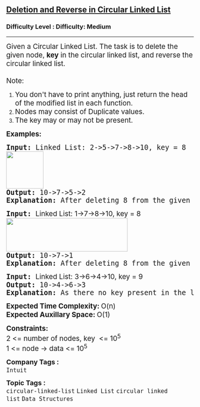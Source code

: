 <h2><a href="https://www.geeksforgeeks.org/problems/deletion-and-reverse-in-linked-list/1">Deletion and Reverse in Circular Linked List</a></h2><h3>Difficulty Level : Difficulty: Medium</h3><hr><div class="problems_problem_content__Xm_eO" bis_skin_checked="1"><p><span style="font-size: 14pt;">Given a Circular Linked List. The task is to delete the given node, <strong>key</strong> in the circular linked list, and reverse the circular linked list.<br><br>Note: </span></p>
<ol>
<li><span style="font-size: 14pt;">You don't have to print anything, just return the head of the modified list in each function.</span></li>
<li><span style="font-size: 14pt;">Nodes may consist of Duplicate values.</span></li>
<li><span style="font-size: 14pt;">The key may or may not be present.</span></li>
</ol>
<p><span style="font-size: 14pt;"><strong>Examples:</strong></span></p>
<pre><span style="font-size: 14pt;"><strong>Input:</strong> Linked List: 2-&gt;5-&gt;7-&gt;8-&gt;10, key = 8<br><img src="https://media.geeksforgeeks.org/img-practice/prod/addEditProblem/700622/Web/Other/blobid0_1721115190.png" height="100"></span><br><span style="font-size: 14pt;"><strong>Output:</strong> 10-&gt;7-&gt;5-&gt;2 <br><strong>Explanation: </strong>After deleting 8 from the given circular linked list, it has elements as 2, 5, 7, 10. Now, reversing this list will result in 10, 7, 5, 2, the resultant list is also circular.</span></pre>
<pre><span style="font-size: 14pt;"><strong>Input: </strong><span style="font-family: -apple-system, 'system-ui', 'Segoe UI', Roboto, Oxygen, Ubuntu, Cantarell, 'Open Sans', 'Helvetica Neue', sans-serif; white-space: normal;">Linked List: 1-&gt;7-&gt;8-&gt;10, key = 8<br></span><img src="https://media.geeksforgeeks.org/img-practice/prod/addEditProblem/700622/Web/Other/blobid2_1721115281.png" width="326" height="90"><br><strong>Output: </strong>10-&gt;7-&gt;1
<strong>Explanation: </strong>After deleting 8 from the given circular linked list, it has elements as 1, 7,10. Now, reversing this list will result in 10, 7, 1, the resultant list is also circular.</span></pre>
<pre><span style="font-size: 14pt;"><strong>Input: </strong><span style="font-family: -apple-system, 'system-ui', 'Segoe UI', Roboto, Oxygen, Ubuntu, Cantarell, 'Open Sans', 'Helvetica Neue', sans-serif; white-space: normal;">Linked List: 3-&gt;6-&gt;4-&gt;10, key = 9</span><br><strong>Output: </strong>10-&gt;4-&gt;6-&gt;3
<strong>Explanation: </strong>As there no key present in the list, so simply reverse the list, the resultant list is also circular.</span></pre>
<p><span style="font-size: 14pt;"><strong>Expected Time Complexity: </strong>O(n)<strong><br></strong><strong style="font-family: -apple-system, BlinkMacSystemFont, 'Segoe UI', Roboto, Oxygen, Ubuntu, Cantarell, 'Open Sans', 'Helvetica Neue', sans-serif;">Expected Auxillary Space</strong><strong style="font-family: -apple-system, BlinkMacSystemFont, 'Segoe UI', Roboto, Oxygen, Ubuntu, Cantarell, 'Open Sans', 'Helvetica Neue', sans-serif;">: </strong><span style="font-family: -apple-system, BlinkMacSystemFont, 'Segoe UI', Roboto, Oxygen, Ubuntu, Cantarell, 'Open Sans', 'Helvetica Neue', sans-serif;">O(1)</span></span></p>
<p><span style="font-size: 14pt;"><strong>Constraints:</strong><br>2 &lt;= number of nodes, key&nbsp; &lt;= 10<sup>5</sup><br>1 &lt;= node -&gt; data &lt;= 10<sup>5</sup></span></p></div><p><span style=font-size:18px><strong>Company Tags : </strong><br><code>Intuit</code>&nbsp;<br><p><span style=font-size:18px><strong>Topic Tags : </strong><br><code>circular-linked-list</code>&nbsp;<code>Linked List</code>&nbsp;<code>circular linked list</code>&nbsp;<code>Data Structures</code>&nbsp;